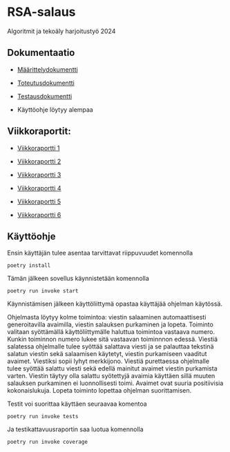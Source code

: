 # RSA-salaus

Algoritmit ja tekoäly harjoitustyö 2024

## Dokumentaatio

- [Määrittelydokumentti](https://github.com/evas3/rsa-salaus/blob/main/docs/maarittelydokumentti.md)

- [Toteutusdokumentti](https://github.com/evas3/rsa-salaus/blob/main/docs/toteutusdokumentti.md)

- [Testausdokumentti](https://github.com/evas3/rsa-salaus/blob/main/docs/testausdokumentti.md)

- Käyttöohje löytyy alempaa
  

## Viikkoraportit:

- [Viikkoraportti 1](https://github.com/evas3/rsa-salaus/blob/main/docs/viikkoraportti1.md)

- [Viikkoraportti 2](https://github.com/evas3/rsa-salaus/blob/main/docs/viikkoraportti2.md)

- [Viikkoraportti 3](https://github.com/evas3/rsa-salaus/blob/main/docs/viikkoraportti3.md)

- [Viikkoraportti 4](https://github.com/evas3/rsa-salaus/blob/main/docs/viikkoraportti4.md)

- [Viikkoraportti 5](https://github.com/evas3/rsa-salaus/blob/main/docs/viikkoraportti5.md)

- [Viikkoraportti 6](https://github.com/evas3/rsa-salaus/blob/main/docs/viikkoraportti6.md)

## Käyttöohje

Ensin käyttäjän tulee asentaa tarvittavat riippuvuudet komennolla

```
poetry install
```


Tämän jälkeen sovellus käynnistetään komennolla

```
poetry run invoke start
```


Käynnistämisen jälkeen käyttöliittymä opastaa käyttäjää ohjelman käytössä.

Ohjelmasta löytyy kolme toimintoa: viestin salaaminen automaattisesti generoitavilla avaimilla, viestin salauksen purkaminen ja lopeta. Toiminto valitaan syöttämällä käyttöliittymälle haluttua toimintoa vastaava numero. Kunkin toiminnon numero lukee sitä vastaavan toiminnnon edessä. Viestiä salatessa ohjelmalle tulee syöttää salattava viesti ja se palauttaa tekstinä salatun viestin sekä salaamisen käytetyt, viestin purkamiseen vaaditut avaimet. Viestiksi sopii lyhyt merkkijono. Viestiä purettaessa ohjelmalle tulee syöttää salattu viesti sekä edellä mainitut avaimet viestin purkamista varten. Viestin täytyy olla salattu syötettyjä avaimia käyttäen sillä muuten salauksen purkaminen ei luonnollisesti toimi. Avaimet ovat suuria positiivisia kokonaislukuja. Lopeta toiminto lopettaa ohjelman suorittamisen.




Testit voi suorittaa käyttäen seuraavaa komentoa

```
poetry run invoke tests
```



Ja testikattavuusraportin saa luotua komennolla

```poetry run invoke coverage```
